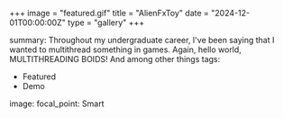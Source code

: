 +++
image = "featured.gif"
title = "AlienFxToy"
date = "2024-12-01T00:00:00Z"
type = "gallery"
+++


summary: Throughout my undergraduate career, I've been saying that I wanted to multithread something in games. Again, hello world, MULTITHREADING BOIDS! And among other things
tags:
  - Featured
  - Demo

image:
  focal_point: Smart

